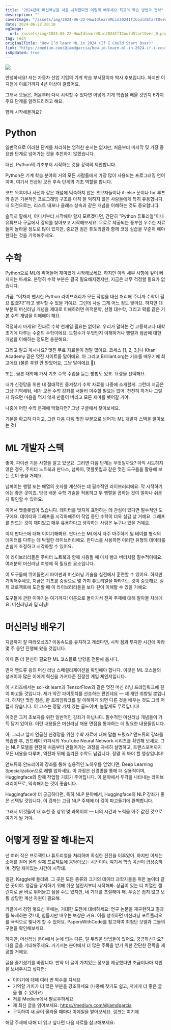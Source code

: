 ```yaml
---
title: "2024년에 머신러닝을 처음 시작한다면 이렇게 배우세요 최고의 학습 방법과 전략"
description: ""
coverImage: "/assets/img/2024-06-22-HowIdlearnMLin2024IfICouldStartOver_0.png"
date: 2024-06-22 20:10
ogImage: 
  url: /assets/img/2024-06-22-HowIdlearnMLin2024IfICouldStartOver_0.png
tag: Tech
originalTitle: "How I’d learn ML in 2024 (If I Could Start Over)"
link: "https://medium.com/@iamdgarcia/how-id-learn-ml-in-2024-if-i-could-start-over-105e10f60362"
isUpdated: true
---
```






<img src="/assets/img/2024-06-22-HowIdlearnMLin2024IfICouldStartOver_0.png" />

안녕하세요! 저는 자동차 산업 기업의 기계 학습 부서장이자 박사 후보입니다. 하지만 이 지점에 이르기까지 4년 이상이 걸렸어요.

그래서 오늘은, 처음부터 다시 시작할 수 있다면 어떻게 기계 학습을 배울 것인지 6가지 주요 단계를 알려드리려고 해요.

함께 시작해볼까요?

<div class="content-ad"></div>

# Python

일반적으로 이러한 단계를 처리하는 엄격한 순서는 없지만, 처음부터 마지막 및 가장 중요한 단계로 넘어가는 것을 추천하지 않겠습니다.

대신, Python의 기초부터 시작하는 것을 강력히 제안합니다.

Python은 기계 학습 분야의 거의 모든 사람들에게 가장 많이 사용되는 프로그래밍 언어이며, 여기서 언급된 모든 후속 단계의 기초 역할을 합니다.

<div class="content-ad"></div>

코드 목록이나 사전과 같은 개념에 익숙하지 않은 초보자들이나 if-else 문이나 for 루프와 같은 기본적인 프로그래밍 구조를 아직 잘 익히지 않은 사람들에게 특히 유용합니다. 내 의견으로는, 리스트 내포나 클래스 상속과 같은 개념을 이해하는 것도 중요합니다.

솔직히 말해서, 어디서부터 시작해야 할지 모르겠다면, 간단히 "Python 튜토리얼"이나 유튜브나 구글에서 강의를 찾아보고 시작해보세요. 무료로 제공되는 풍부한 우수한 자료들이 놀라울 정도로 많이 있지만, 중요한 점은 튜토리얼과 함께 코딩 실습을 꾸준히 해야 한다는 것을 기억해주세요.

# 수학

Python으로 ML에 뛰어들어 재미있게 시작해보세요. 하지만 아직 세부 사항에 깊이 빠지지는 마세요. 분명히 수학 부분은 결국 필요해지겠지만, 지금은 너무 걱정할 필요가 없습니다.

<div class="content-ad"></div>

가끔, "어차피 팬시한 Python 라이브러리가 모든 작업을 대신 처리해 주니까 수학이 필요 없겠지!"라고 생각할 수 있을 거예요. 그런데 사실 그게 어느 정도 맞아요. 하지만 대부분의 머신러닝 개념을 제대로 이해하려면 미적분학, 선형 대수학, 그리고 확률 같은 기본 수학 개념을 이해해야 해요.

걱정하지 마세요! 진짜로 수학 천재일 필요는 없어요. 우리가 말하는 건 고등학교나 대학 초기에 다루는 수준의 수학이에요. 도함수가 무엇인지 이해하거나 행렬과 점곱에 대한 개념을 이해하는 정도면 충분해요.

그리고 알고 계시나요? 멋진 무료 자료들이 정말 많아요. 코세스 [1, 2, 3,]나 Khan Academy 같은 멋진 사이트들 말이에요. 아 그리고 Brilliant.org는 기초를 배우기에 최고에요 (물론 후원 안 받았어요, 그냥 말이에요 🥲).

또는, 물론 대학에 가서 기초 수학 수업을 듣는 방법도 있죠. 요령을 선택해요.

<div class="content-ad"></div>

내가 신경망을 위한 내 절대적인 즐겨찾기 수학 자료를 나중에 소개할게. 그런데 지금은 그냥 기억해둬, 네가 모든 수학 강좌를 서둘러 이수할 필요는 없어. 천천히 하거나 그렇지 않으면 마음을 먹지 않게 만들어 버리고 모든 재미를 뺏어갈 거야.

나중에 어떤 수학 문제에 막혔다면? 그냥 구글에서 찾아보세요.

기본을 확고히 다지고, 그런 다음 다음 멋진 부분으로 넘어가: ML 개발자 스택을 알아보는 것!

# ML 개발자 스택

<div class="content-ad"></div>

좋아, 파이썬 기본 사항을 알고 있군요. 그러면 다음 단계는 무엇일까요? 아직 시도하지 않은 경우, 주피터 노트북과 판다스, 넘파이, 맷플롯립과 같은 멋진 도구들을 활용해 보는 것이 좋을 거예요.

넘파이는 행렬 또는 배열의 숫자를 계산하는 데 필수적인 라이브러리에요. 막 시작하기에는 좋은 곳이죠. 방금 배운 수학 기술을 적용하고 두 행렬을 곱하는 것이 얼마나 쉬운지 확인할 수 있어요.

이어서 맷플롯립이 있습니다. 데이터를 멋지게 표현하는 데 관심이 있다면 필수적인 도구에요. 데이터와 그래프를 시각화해주어 작업 중인 수학이 더욱 실감 날 거예요. 그래프를 만드는 것이 재미있고 매우 유용하다고 생각하는 사람은 누구나 있을 거예요.

이제 판다스에 대해 이야기해봐요. 판다스는 ML에서 자주 마주하게 될 테이블 형식의 데이터를 다루는 데 탁월한 라이브러리에요. 판다스를 사용하면 이러한 유형의 데이터를 손쉽게 조정하고 시각화할 수 있어요.

<div class="content-ad"></div>

이 라이브러리들은 주피터 노트북과 함께 사용될 때 마치 빵과 버터처럼 필수적이에요. 여러분의 머신러닝 여행에 꼭 필요한 요소입니다.

이 도구들에 뛰어들면서 파이썬과 머신러닝 기술을 실전에서 훈련할 수 있어요. 하지만 기억해주세요, 지금은 기초를 중심으로 몇 가지 튜토리얼을 따라가는 것이 중요해요. 실제 프로젝트에 도전할 때 이 라이브러리들을 보다 깊이 이해할 수 있을 거예요.

도구들에 관한 이야기는 여기까지! 이론으로 돌아가서 진짜 주제에 대해 알아볼 차례에요: 머신러닝과 딥 러닝!

# 머신러닝 배우기

<div class="content-ad"></div>

지금까지 잘 따라오셨죠? 이동속도를 유지하고 계셨다면, 시작 점과 투자한 시간에 따라 몇 주 동안 진행해 왔을 것입니다.

이제 좀 더 헌신이 필요한 ML 코스들로 방향을 전환해 봅시다.

먼저 앤드류 응의 머신 러닝 스페셜리제이션을 확인해야 합니다. 이것은 ML 코스들의 성배이자 많은 이에게 혁신을 가져다준 진정한 게임 체인저입니다.

이 시리즈에서는 sci-kit learn과 TensorFlow와 같은 멋진 머신 러닝 프레임워크에 깊이 파고들 것입니다. 제가 약간 파이토치를 선호하는 편인데요 — 제 개인 취향일 뿐입니다. 하지만 멋진 점은, 한 프레임워크를 잘 이해하게 되면 다른 것을 배우는 것도 그리 어렵지 않습니다. 이 코스는 정말 가치 있는 골드이며, 놀랍게도 무료입니다!

<div class="content-ad"></div>

이것은 그저 초보자를 위한 일반적인 강좌가 아닙니다. 필수적인 머신러닝 개념들이 가득 담겨 있어요. 이런 내용들은 머신러닝 채용 면접을 통과하는 데 필요한 내용들입니다.

아, 그리고 앞서 언급한 신경망을 위한 수학 자료에 대해 말씀 드렸죠? 앤드류의 강좌를 학습한 후, 안드레이 카파시의 YouTube Neural Network 시리즈를 확인해 보세요. 그는 NLP 모델을 완전히 처음부터 만들어가는 과정을 자세히 설명하고, 트랜스포머까지 모든 내용을 다루며, 역전파 뒤에 숨겨진 수학도 남깁니다. 정말 꼭 봐야 할 영상입니다!

앤드류와 안드레이의 강좌를 통해 실용적인 노하우를 얻었다면, Deep Learning Specialization으로 레벨 업하세요. 이 과정은 신경망을 통해 더 실용적이며, Huggingface와 함께 작업할 기회가 주어집니다. 이 분야에서 두각을 나타내는 라이브러리이므로, 익숙해지는 것이 좋습니다.

Huggingface에 더 궁금하다면, 특히 NLP 분야에서, Huggingface의 NLP 강좌가 좋은 선택일 것입니다. 이 강좌는 고급 NLP 주제에 더 깊이 파고들기에 완벽합니다.

<div class="content-ad"></div>

그래서 이것들이 내 추천 중 상위 몇 과목이야 — 너의 시간과 노력을 아주 값진 것으로 여기게 될 거야.

# 어떻게 정말 잘 해내는지

넌 여러 작은 프로젝트나 튜토리얼을 처리하며 확실한 진전을 이루었어. 하지만 이제는 소매를 걷어 올려 실제 프로젝트에 몸담아보는 시간이야. 여기서 학습 곡선이 급상승하며, 정말 재미있는 시간이 시작돼.

일단, Kaggle에 들러봐. 그 곳은 모든 종류와 크기의 데이터 과학자들을 위한 놀이터 같은 곳이야. 영감을 유지하기 위해 쉬운 챌린지부터 시작해봐. 상금이 있는 더 치열한 챌린지로 곧 바로 뛰어들고 싶을 수도 있지만, 네 기대를 조절해야 해. 우승은 쉽지 않고 보통 상당한 계산 자원이 필요해.

<div class="content-ad"></div>

카글에서 경험 쌓으신 후에는, 거대한 도전에 대비하세요: 연구 논문을 재구현하고 결과를 복제하는 것! 네, 힘들지만 배우는 보상은 커요. 이를 성취하면 머신러닝 포트폴리오를 극적으로 빛나게 할 수 있어요. PapersWithCode를 참고하여 최첨단 모델과 그들의 구현을 확인해보세요.

하지만, 머신러닝 분야에서 눈에 띄는 다른, 덜 두려운 방법들이 있어요. 궁금하신가요? 다음 글을 기대해주세요. 거기서는 분야에서 더 많은 주목을 받기 위한 간단한 전략을 제공할 거에요.

글을 즐기셨기를 바랍니다. 만약 이 글이 가치있는 정보를 제공했다면 조금이나마 지원을 보내주시고 싶다면:

- 이야기에 대해 여러 번 박수를 치세요
- 기억할 가치가 더 많은 부분을 강조하세요 (나중에 찾기도 쉽고, 저에게 더 좋은 글을 쓸 수 있어요)
- 저를 Medium에서 팔로우하세요
- 제 최신 글을 읽어보세요: https://medium.com/@iamdgarcia
- 구독하여 새 글이 올라올 때마다 이메일을 받아보세요. 링크는 여기에

<div class="content-ad"></div>

해당 주제에 대해 더 읽고 싶다면 다음 자료를 참고해보세요: